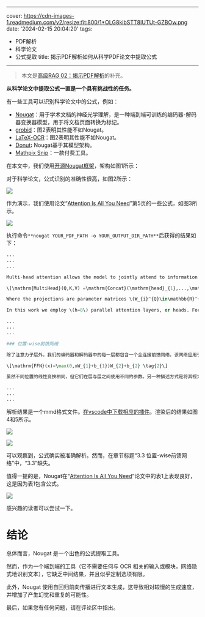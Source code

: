 
---
cover: https://cdn-images-1.readmedium.com/v2/resize:fit:800/1*OLG8kibSTT8IUTUt-GZBOw.png
date: '2024-02-15 20:04:20'
tags:
  - PDF解析
  - 科学论文
  - 公式提取
title: 揭示PDF解析如何从科学PDF论文中提取公式

---


> 本文是[高级RAG 02：揭示PDF解析](https://readmedium.com/advanced-rag-02-unveiling-pdf-parsing-b84ae866344e)的补充。

**从科学论文中提取公式一直是一个具有挑战性的任务。**

有一些工具可以识别科学论文中的公式，例如：

* [Nougat](https://arxiv.org/pdf/2308.13418.pdf)：用于学术文档的神经光学理解，是一种端到端可训练的编码器-解码器变换器模型，用于将文档页面转换为标记。
* [grobid](https://github.com/kermitt2/grobid)：图2表明其性能不如Nougat。
* [LaTeX-OCR](https://github.com/lukas-blecher/LaTeX-OCR/)：图2表明其性能不如Nougat。
* [Donut](https://arxiv.org/pdf/2111.15664.pdf)**:** Nougat基于其模型架构。
* [Mathpix Snip](https://mathpix.com/)：一款付费工具。

在本文中，我们使用[开源Nougat框架](https://github.com/facebookresearch/nougat)，架构如图1所示：



对于科学论文，公式识别的准确性很高，如图2所示：

![](https://cdn-images-1.readmedium.com/v2/resize:fit:800/1*nSaFINNlZT879d7IxejC6g.png)

作为演示，我们使用论文“[Attention Is All You Need](https://arxiv.org/pdf/1706.03762.pdf)”第5页的一些公式，如图3所示。

![](https://cdn-images-1.readmedium.com/v2/resize:fit:800/1*Y4TMxTDYyHQUeW5J2AgFsA.png)

执行命令`**nougat YOUR_PDF_PATH -o YOUR_OUTPUT_DIR_PATH**`后获得的结果如下：


```python
...
...
...

Multi-head attention allows the model to jointly attend to information from different representation subspaces at different positions. With a single attention head, averaging inhibits this.

\[\mathrm{MultiHead}(Q,K,V) =\mathrm{Concat}(\mathrm{head}_{1},...,\mathrm{head}_{\mathrm{h}})W^ {O}\] \[\text{where }\mathrm{head}_{\mathrm{i}} =\mathrm{Attention}(QW_{i}^{Q},KW_{i}^{K},VW_{i}^{V})\]

Where the projections are parameter matrices \(W_{i}^{Q}\in\mathbb{R}^{d_{\text{model}}\times d_{k}}\), \(W_{i}^{K}\in\mathbb{R}^{d_{\text{model}}\times d_{k}}\), \(W_{i}^{V}\in\mathbb{R}^{d_{\text{model}}\times d_{v}}\) and \(W^{O}\in\mathbb{R}^{hd_{v}\times d_{\text{model}}}\).

In this work we employ \(h=8\) parallel attention layers, or heads. For each of these we use \(d_{k}=d_{v}=d_{\text{model}}/h=64\). Due to the reduced dimension of each head, the total computational cost is similar to that of single-head attention with full dimensionality.

...
...
...

### 位置-wise前馈网络

除了注意力子层外，我们的编码器和解码器中的每一层都包含一个全连接前馈网络，该网络应用于每个位置，并且相同。这由两个线性变换组成，中间有一个ReLU激活。

\[\mathrm{FFN}(x)=\max(0,xW_{1}+b_{1})W_{2}+b_{2} \tag{2}\]

虽然不同位置的线性变换相同，但它们在层与层之间使用不同的参数。另一种描述方式是将其视为两个卷积，卷积核大小为1。输入和输出的维度为\(d_{\text{model}}=512\)，而内层的维度为\(d_{ff}=2048\)。

...
...
...
```
解析结果是一个mmd格式文件。[在vscode中下载相应的插件](https://mathpix.com/docs/mathpix-markdown/how-to-mmd-vscode)。渲染后的结果如图4和5所示。

![](https://cdn-images-1.readmedium.com/v2/resize:fit:800/1*wNZFcVnwlsx3taEIkRBYqQ.png)

![](https://cdn-images-1.readmedium.com/v2/resize:fit:800/1*mTBytO0mk-e3FDkmI8Q87Q.png)

可以观察到，公式确实被准确解析。然而，在章节标题“3.3 位置-wise前馈网络”中，“3.3”缺失。

值得一提的是，Nougat在“[Attention Is All You Need](https://arxiv.org/pdf/1706.03762.pdf)”论文中的表1上表现良好，这是因为表1包含公式。

![](https://cdn-images-1.readmedium.com/v2/resize:fit:800/1*GexXBDEIdpdJ0wVXbRkEFw.png)

感兴趣的读者可以尝试一下。

# 结论

总体而言，Nougat 是一个出色的公式提取工具。

然而，作为一个端到端的工具（它不需要任何与 OCR 相关的输入或模块，网络隐式地识别文本），它缺乏中间结果，并且似乎定制选项有限。

此外，Nougat 使用自回归前向传播进行文本生成，这导致相对较慢的生成速度，并增加了产生幻觉和重复的可能性。

最后，如果您有任何问题，请在评论区中指出。
